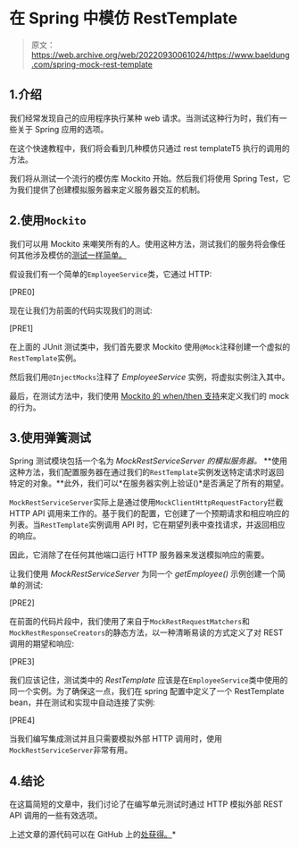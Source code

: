 # 在 Spring 中模仿 RestTemplate

> 原文：<https://web.archive.org/web/20220930061024/https://www.baeldung.com/spring-mock-rest-template>

## 1.介绍

我们经常发现自己的应用程序执行某种 web 请求。当测试这种行为时，我们有一些关于 Spring 应用的选项。

在这个快速教程中，我们将会看到几种模仿只通过 rest templateT5 执行的调用的方法。

我们将从测试一个流行的模仿库 Mockito 开始。然后我们将使用 Spring Test，它为我们提供了创建模拟服务器来定义服务器交互的机制。

## 2.使用`Mockito`

我们可以用 Mockito 来嘲笑所有的人。使用这种方法，测试我们的服务将会像任何其他涉及模仿的[测试一样简单。](/web/20221128042755/https://www.baeldung.com/mockito-annotations)

假设我们有一个简单的`EmployeeService`类，它通过 HTTP:

[PRE0]

现在让我们为前面的代码实现我们的测试:

[PRE1]

在上面的 JUnit 测试类中，我们首先要求 Mockito 使用`@Mock`注释创建一个虚拟的`RestTemplate`实例。

然后我们用`@InjectMocks`注释了 *EmployeeService* 实例，将虚拟实例注入其中。

最后，在测试方法中，我们使用 [Mockito 的 when/then 支持](/web/20221128042755/https://www.baeldung.com/mockito-behavior)来定义我们的 mock 的行为。

## 3.使用弹簧测试

Spring 测试模块包括一个名为 *MockRestServiceServer 的模拟服务器。* **使用这种方法，我们配置服务器在通过我们的`RestTemplate`实例发送特定请求时返回特定的对象。**此外，我们可以*在服务器实例上验证()*是否满足了所有的期望。

`MockRestServiceServer`实际上是通过使用`MockClientHttpRequestFactory`拦截 HTTP API 调用来工作的。基于我们的配置，它创建了一个预期请求和相应响应的列表。当`RestTemplate`实例调用 API 时，它在期望列表中查找请求，并返回相应的响应。

因此，它消除了在任何其他端口运行 HTTP 服务器来发送模拟响应的需要。

让我们使用 *MockRestServiceServer* 为同一个 *getEmployee()* 示例创建一个简单的测试:

[PRE2]

在前面的代码片段中，我们使用了来自于`MockRestRequestMatchers`和`MockRestResponseCreators`的静态方法，以一种清晰易读的方式定义了对 REST 调用的期望和响应:

[PRE3]

我们应该记住，测试类中的 *RestTemplate* 应该是在`EmployeeService`类中使用的同一个实例。为了确保这一点，我们在 spring 配置中定义了一个 RestTemplate bean，并在测试和实现中自动连接了实例:

[PRE4]

当我们编写集成测试并且只需要模拟外部 HTTP 调用时，使用`MockRestServiceServer`非常有用。

## 4.结论

在这篇简短的文章中，我们讨论了在编写单元测试时通过 HTTP 模拟外部 REST API 调用的一些有效选项。

上述文章的源代码可以在 GitHub 上的[处获得。](https://web.archive.org/web/20221128042755/https://github.com/eugenp/tutorials/tree/master/spring-web-modules/spring-resttemplate)*